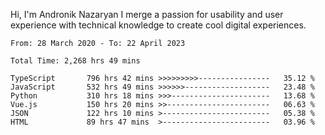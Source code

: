 Hi, I'm Andronik Nazaryan
I merge a passion for usability and user experience with technical knowledge to create cool digital experiences.


<!--START_SECTION:waka-->

```text
From: 28 March 2020 - To: 22 April 2023

Total Time: 2,268 hrs 49 mins

TypeScript       796 hrs 42 mins >>>>>>>>>----------------   35.12 %
JavaScript       532 hrs 49 mins >>>>>>-------------------   23.48 %
Python           310 hrs 18 mins >>>----------------------   13.68 %
Vue.js           150 hrs 20 mins >>-----------------------   06.63 %
JSON             122 hrs 10 mins >------------------------   05.38 %
HTML             89 hrs 47 mins  >------------------------   03.96 %
```

<!--END_SECTION:waka-->
